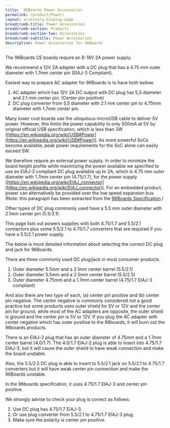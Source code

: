 ```yaml
---
title:  96Boards Power Accessories
permalink: /product/Power/
layout: accessory-display-page
breadcrumb-title: Power Accessories
breadcrumb-section: Products
breadcrumb-section-two: Accessories
breadcrumb-subtitle: Power Accessories
description: Power Accessories for 96Boards
---
```

The 96Boards CE boards require an 8-18V 2A power supply.

We recommend a 12V 2A adapter with a DC plug that has a 4.75 mm outer diameter with 1.7mm center pin (EIAJ-3 Compliant).

Easiest way to prepare AC adapter for 96Boards is to have both bellow.

1. AC adapter which has 12V 2A DC output with DC plug has 5,5 diameter and 2.1 mm center pin. (Center pin positive)
2. DC plug converter from 5,5 diameter with 2.1 mm center pin to 4.75mm diameter with 1.7mm center pin.

Many lower cost boards use the ubiquitous microUSB cable to deliver 5V power. However, this limits the power capability to only 500mA at 5V by original official USB specification, which is less than 3W ([https://en.wikipedia.org/wiki/USB#Power](https://en.wikipedia.org/wiki/USB#Power)). As more powerful SoCs become available, peak power requirements for the SoC alone can easily exceed 5W.

We therefore require an external power supply. In order to minimize the board height profile while maximizing the power available we specified to use an EIAJ-3 compliant DC plug available up to 2A, which is 4.75 mm outer diameter with 1.7mm center pin (4.75/1.7), for the power supply ([https://en.wikipedia.org/wiki/EIAJ_connector](https://en.wikipedia.org/wiki/EIAJ_connector)). For an embedded product, power can alternatively be provided over the low speed expansion bus. (Note: this paragraph has been extracted from the [96Boards Specification](http://96boards.local/specifications/).)

Other types of DC plug commonly used have a 5.5 mm outer diameter with 2.1mm center pin (5.5/2.1).

This page lists out powers supplies with both 4.75/1.7 and 5.5/2.1 connectors plus some 5.5/2.1 to 4.75/1.7 converters that are required if you have a 5.5/2.1 power supply.

The below is more detailed information about selecting the correct DC plug and jack for 96Boards.

There are three commonly used DC plug/jack in most consumer products.

1.  Outer diameter 5.5mm and a 2.1mm center barrel (5.5/2.1)
2.  Outer diameter 5.5mm and a 2.5mm center barrel (5.5/2.5)
3.  Outer diameter 4.75mm and a 1.7mm center barrel (4.75/1.7 EIAJ-3 compliant)

And also there are two type of each, (a) center pin positive and (b) center pin negative. The center negative is commonly considered not a good practice but some products uses outer shield for 5V or 12V and the center pin for ground, while most of the AC adapters are opposite, the outer shield is ground and the center pin is 5V or 12V. If you plug the AC adapter with center negative which has outer positive to the 96boards, it will burn out the 96boards products.

There is an EIAJ-2 plug that has an outer diameter of 4.75mm and a 1.7mm center barrel (4.0/1.7). The 4.0/1.7 EIAJ-2 plug is able to insert into 4.75/1.7 EIAJ-3, but it will cause the outer shield to have weak connection and make the board unstable.

Also, the 5.5/2.5 DC plug is able to insert to 5.5/2.1 jack on 5.5/2.1 to 4.75/1.7 converters but it will have weak center pin connection and make the 96Boards unstable.

In the 96boards specification, it uses 4.75/1.7 EIAJ-3 and center pin positive.

We strongly advise to check your plug is correct as follows:

1.  Use DC plug has 4.75/1.7 EIAJ-3.
2.  Or use plug converter from 5.5/2.1 to 4.75/1.7 EIAJ-3 plug.
3.  Make sure the polarity is center pin positive.
